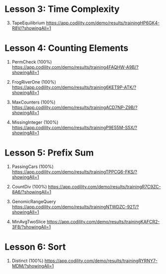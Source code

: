 

# Lesson 3: Time Complexity

3. TapeEquilibrium
https://app.codility.com/demo/results/trainingHP6GK4-R8V/?showingAll=1


# Lesson 4: Counting Elements
  1. PermCheck (100%)
  https://app.codility.com/demo/results/training4FAQHW-A9B/?showingAll=1

  2. FrogRiverOne (100%)
  https://app.codility.com/demo/results/training6KET9P-ATK/?showingAll=1

  3. MaxCounters (100%)
  https://app.codility.com/demo/results/trainingACD7NP-Z9B/?showingAll=1

  4. MissingInteger (100%)
  https://app.codility.com/demo/results/trainingP9E55M-S5X/?showingAll=1

# Lesson 5: Prefix Sum
  1. PassingCars (100%)
  https://app.codility.com/demo/results/trainingTPPCG6-FKS/?showingAll=1

  2. CountDiv (100%)
  https://app.codility.com/demo/results/trainingR7C9ZC-8A6/?showingAll=1

  3. GenomicRangeQuery
  https://app.codility.com/demo/results/trainingNTWDZC-92T/?showingAll=1

  4. MinAvgTwoSlice
  https://app.codility.com/demo/results/trainingKAFCR2-3F8/?showingAll=1

# Lesson 6: Sort
  1. Distinct (100%)
  https://app.codility.com/demo/results/trainingRYRNY7-MDM/?showingAll=1
  